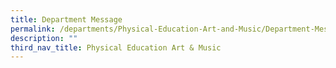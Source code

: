 ```yaml
---
title: Department Message
permalink: /departments/Physical-Education-Art-and-Music/Department-Message
description: ""
third_nav_title: Physical Education Art & Music
---
```


